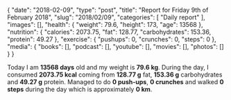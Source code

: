 {
    "date": "2018-02-09",
    "type": "post",
    "title": "Report for Friday 9th of February 2018",
    "slug": "2018\/02\/09",
    "categories": [
        "Daily report"
    ],
    "images": [],
    "health": {
        "weight": 79.6,
        "height": 173,
        "age": 13568
    },
    "nutrition": {
        "calories": 2073.75,
        "fat": 128.77,
        "carbohydrates": 153.36,
        "protein": 49.27
    },
    "exercise": {
        "pushups": 0,
        "crunches": 0,
        "steps": 0
    },
    "media": {
        "books": [],
        "podcast": [],
        "youtube": [],
        "movies": [],
        "photos": []
    }
}

Today I am <strong>13568 days</strong> old and my weight is <strong>79.6 kg</strong>. During the day, I consumed <strong>2073.75 kcal</strong> coming from <strong>128.77 g</strong> fat, <strong>153.36 g</strong> carbohydrates and <strong>49.27 g</strong> protein. Managed to do <strong>0 push-ups</strong>, <strong>0 crunches</strong> and walked <strong>0 steps</strong> during the day which is approximately <strong>0 km</strong>.